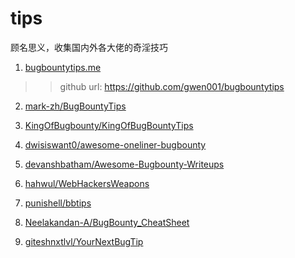 # tips
顾名思义，收集国内外各大佬的奇淫技巧

1. [bugbountytips.me](http://bugbountytips.me/)
>> github url: https://github.com/gwen001/bugbountytips

2. [mark-zh/BugBountyTips](https://github.com/mark-zh/BugBountyTips)

3. [KingOfBugbounty/KingOfBugBountyTips](https://github.com/KingOfBugbounty/KingOfBugBountyTips)

4. [dwisiswant0/awesome-oneliner-bugbounty](https://github.com/dwisiswant0/awesome-oneliner-bugbounty)

5. [devanshbatham/Awesome-Bugbounty-Writeups](https://github.com/devanshbatham/Awesome-Bugbounty-Writeups)

6. [hahwul/WebHackersWeapons](https://github.com/hahwul/WebHackersWeapons)

7. [punishell/bbtips](https://github.com/punishell/bbtips)

8. [Neelakandan-A/BugBounty_CheatSheet](https://github.com/Neelakandan-A/BugBounty_CheatSheet)

9. [giteshnxtlvl/YourNextBugTip](https://github.com/giteshnxtlvl/YourNextBugTip)
